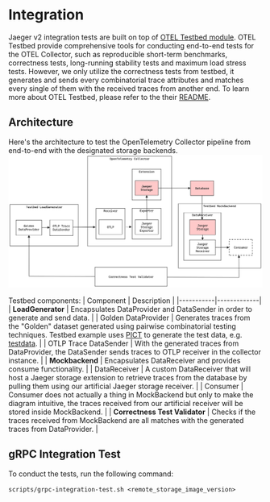 # Integration

Jaeger v2 integration tests are built on top of [OTEL Testbed module](https://github.com/open-telemetry/opentelemetry-collector-contrib/tree/main/testbed). OTEL Testbed provide comprehensive tools for conducting end-to-end tests for the OTEL Collector, such as reproducible short-term benchmarks, correctness tests, long-running stability tests and maximum load stress tests. However, we only utilize the correctness tests from testbed, it generates and sends every combinatorial trace attributes and matches every single of them with the received traces from another end. To learn more about OTEL Testbed, please refer to the their [README](https://github.com/open-telemetry/opentelemetry-collector-contrib/blob/main/testbed/README.md).

## Architecture

Here's the architecture to test the OpenTelemetry Collector pipeline from end-to-end with the designated storage backends.
![integration diagram](integration-diagram.png)

Testbed components:
| Component | Description |
|-----------|-------------|
| **LoadGenerator** | Encapsulates DataProvider and DataSender in order to generate and send data. |
| Golden DataProvider | Generates traces from the "Golden" dataset generated using pairwise combinatorial testing techniques. Testbed example uses [PICT](https://github.com/microsoft/pict/) to generate the test data, e.g. [testdata](https://github.com/open-telemetry/opentelemetry-collector-contrib/tree/main/internal/coreinternal/goldendataset/testdata). |
| OTLP Trace DataSender | With the generated traces from DataProvider, the DataSender sends traces to OTLP receiver in the collector instance. |
| **Mockbackend** | Encapsulates DataReceiver and provides consume functionality. |
| DataReceiver | A custom DataReceiver that will host a Jaeger storage extension to retrieve traces from the database by pulling them using our artificial Jaeger storage receiver. |
| Consumer | Consumer does not actually a thing in MockBackend but only to make the diagram intuitive, the traces received from our artificial receiver will be stored inside MockBackend. |
| **Correctness Test Validator** | Checks if the traces received from MockBackend are all matches with the generated traces from DataProvider. |

## gRPC Integration Test

To conduct the tests, run the following command:

```
scripts/grpc-integration-test.sh <remote_storage_image_version>
```

